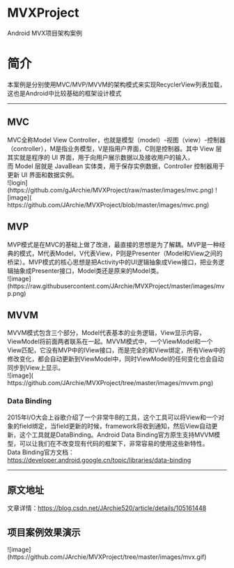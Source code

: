 # MVXProject
Android MVX项目架构案例<br>
<h1>简介</h1>
本案例是分别使用MVC/MVP/MVVM的架构模式来实现RecyclerView列表加载，这也是Android中比较基础的框架设计模式<br>
<hr>
<h2>MVC</h2>
MVC全称Model View Controller，也就是模型（model）-视图（view）-控制器（controller），M是指业务模型，V是指用户界面，C则是控制器。其中 View 层其实就是程序的 UI 界面，用于向用户展示数据以及接收用户的输入，而 Model 层就是 JavaBean 实体类，用于保存实例数据，Controller 控制器用于更新 UI 界面和数据实例。<br>
![login](https://github.com/gJArchie/MVXProject/raw/master/images/mvc.png)
![image]( https://github.com/JArchie/MVXProject/blob/master/images/mvc.png)
<h2>MVP</h2>
MVP模式是在MVC的基础上做了改进，最直接的思想是为了解耦。MVP是一种经典的模式，M代表Model，V代表View，P则是Presenter（Model和View之间的桥梁）。MVP模式的核心思想是把Activity中的UI逻辑抽象成View接口，把业务逻辑抽象成Presenter接口，Model类还是原来的Model类。<br>
![image](https://raw.githubusercontent.com/JArchie/MVXProject/master/images/mvp.png)
<h2>MVVM</h2>
MVVM模式包含三个部分，Model代表基本的业务逻辑，View显示内容，ViewModel将前面两者联系在一起。MVVM模式中，一个ViewModel和一个View匹配，它没有MVP中的IView接口，而是完全的和View绑定，所有View中的修改变化，都会自动更新到ViewModel中，同时ViewModel的任何变化也会自动同步到View上显示。<br>
![image]( https://github.com/JArchie/MVXProject/tree/master/images/mvvm.png)
<h3>Data Binding</h3>
2015年I/O大会上谷歌介绍了一个非常牛B的工具，这个工具可以将View和一个对象的field绑定，当field更新的时候，framework将收到通知，然后View自动更新，这个工具就是DataBinding。Android Data Binding官方原生支持MVVM模型，可以让我们在不改变现有代码的框架下，非常容易的使用这些新特性。<br>
Data Binding官方文档：<a href="https://developer.android.google.cn/topic/libraries/data-binding" target="_blank">https://developer.android.google.cn/topic/libraries/data-binding</a>
<hr>
<h2>原文地址</h2>
文章详情：<a href="https://blog.csdn.net/JArchie520/article/details/105161448" target="_blank">https://blog.csdn.net/JArchie520/article/details/105161448</a>
<h2>项目案例效果演示</h2>
![image](https://github.com/JArchie/MVXProject/tree/master/images/mvx.gif)
